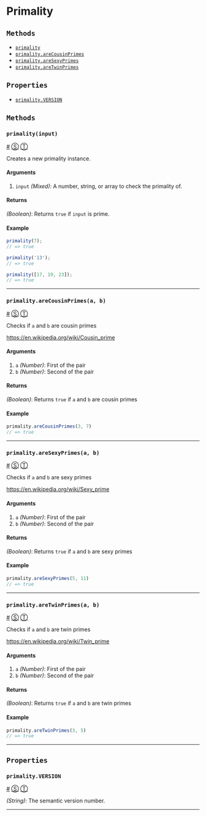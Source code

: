 # Primality

<!-- div -->


<!-- div -->

## <a id="Methods"></a>`Methods`
* [`primality`](#primalityinput)
* [`primality.areCousinPrimes`](#primalityarecousinprimesa-b)
* [`primality.areSexyPrimes`](#primalityaresexyprimesa-b)
* [`primality.areTwinPrimes`](#primalityaretwinprimesa-b)

<!-- /div -->


<!-- div -->

## `Properties`
* [`primality.VERSION`](#primalityversion)

<!-- /div -->


<!-- /div -->


<!-- div -->


<!-- div -->

## `Methods`

<!-- div -->

### <a id="primalityinput"></a>`primality(input)`
<a href="#primalityinput">#</a> [&#x24C8;](https://github.com/KenanY/primality/blob/master/primality.js#L135 "View in source") [&#x24C9;][1]

Creates a new primality instance.

#### Arguments
1. `input` *(Mixed)*: A number, string, or array to check the primality of.

#### Returns
*(Boolean)*: Returns `true` if `input` is prime.

#### Example
```js
primality(7);
// => true

primality('13');
// => true

primality([17, 19, 23]);
// => true
```

* * *

<!-- /div -->


<!-- div -->

### <a id="primalityarecousinprimesa-b"></a>`primality.areCousinPrimes(a, b)`
<a href="#primalityarecousinprimesa-b">#</a> [&#x24C8;](https://github.com/KenanY/primality/blob/master/primality.js#L182 "View in source") [&#x24C9;][1]

Checks if `a` and `b` are cousin primes

<https://en.wikipedia.org/wiki/Cousin_prime>

#### Arguments
1. `a` *(Number)*: First of the pair
2. `b` *(Number)*: Second of the pair

#### Returns
*(Boolean)*: Returns `true` if `a` and `b` are cousin primes

#### Example
```js
primality.areCousinPrimes(3, 7)
// => true
```

* * *

<!-- /div -->


<!-- div -->

### <a id="primalityaresexyprimesa-b"></a>`primality.areSexyPrimes(a, b)`
<a href="#primalityaresexyprimesa-b">#</a> [&#x24C8;](https://github.com/KenanY/primality/blob/master/primality.js#L203 "View in source") [&#x24C9;][1]

Checks if `a` and `b` are sexy primes

<https://en.wikipedia.org/wiki/Sexy_prime>

#### Arguments
1. `a` *(Number)*: First of the pair
2. `b` *(Number)*: Second of the pair

#### Returns
*(Boolean)*: Returns `true` if `a` and `b` are sexy primes

#### Example
```js
primality.areSexyPrimes(5, 11)
// => true
```

* * *

<!-- /div -->


<!-- div -->

### <a id="primalityaretwinprimesa-b"></a>`primality.areTwinPrimes(a, b)`
<a href="#primalityaretwinprimesa-b">#</a> [&#x24C8;](https://github.com/KenanY/primality/blob/master/primality.js#L161 "View in source") [&#x24C9;][1]

Checks if `a` and `b` are twin primes

<https://en.wikipedia.org/wiki/Twin_prime>

#### Arguments
1. `a` *(Number)*: First of the pair
2. `b` *(Number)*: Second of the pair

#### Returns
*(Boolean)*: Returns `true` if `a` and `b` are twin primes

#### Example
```js
primality.areTwinPrimes(3, 5)
// => true
```

* * *

<!-- /div -->


<!-- /div -->


<!-- div -->

## `Properties`

<!-- div -->

### <a id="primalityversion"></a>`primality.VERSION`
<a href="#primalityversion">#</a> [&#x24C8;](https://github.com/KenanY/primality/blob/master/primality.js#L216 "View in source") [&#x24C9;][1]

*(String)*: The semantic version number.

* * *

<!-- /div -->


<!-- /div -->


<!-- /div -->


  [1]: #Methods "Jump back to the TOC."